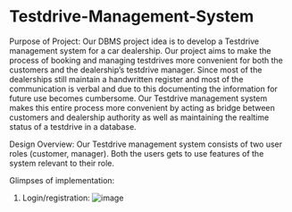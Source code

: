 # Testdrive-Management-System

Purpose of Project:
Our DBMS project idea is to develop a Testdrive management system for a car dealership. Our project aims to make the process of booking and managing testdrives more convenient for both the customers and the dealership’s testdrive manager. 
Since most of the dealerships still maintain a handwritten register and most of the communication is verbal and due to this documenting the information for future use becomes cumbersome. 
Our Testdrive management system makes this entire process more convenient by acting as bridge between customers and dealership authority as well as maintaining the realtime status of a testdrive in a database.

Design Overview: 
Our Testdrive management system consists of two user roles (customer, manager). Both the users gets to use features of the system relevant to their role.

Glimpses of implementation:

1. Login/registration:
![image](https://user-images.githubusercontent.com/89973309/226269705-934f9bf2-666b-4fa4-b208-cd09057cb8de.png)
